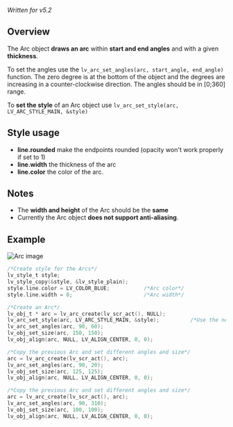 _Written for v5.2_

## Overview

The Arc object **draws an arc** within **start and end angles** and with a given **thickness**.

To set the angles use the `lv_arc_set_angles(arc, start_angle, end_angle)` function. The zero degree is at the bottom of the object and the degrees are increasing in a counter-clockwise direction. The angles should be in [0;360] range.

To **set the style** of an Arc object use `lv_arc_set_style(arc, LV_ARC_STYLE_MAIN, &style)`

## Style usage
- **line.rounded** make the endpoints rounded (opacity won't work properly if set to 1)
- **line.width** the thickness of the arc
- **line.color** the color of the arc.

## Notes
- The **width and height** of the Arc should be the **same**
- Currently the Arc object **does not support anti-aliasing**.

## Example

![Arc image](http://doc.littlevgl.com/img/arc-lv_arc.png)

```c
/*Create style for the Arcs*/
lv_style_t style;
lv_style_copy(&style, &lv_style_plain);
style.line.color = LV_COLOR_BLUE;           /*Arc color*/
style.line.width = 8;                       /*Arc width*/

/*Create an Arc*/
lv_obj_t * arc = lv_arc_create(lv_scr_act(), NULL);
lv_arc_set_style(arc, LV_ARC_STYLE_MAIN, &style);          /*Use the new style*/
lv_arc_set_angles(arc, 90, 60);
lv_obj_set_size(arc, 150, 150);
lv_obj_align(arc, NULL, LV_ALIGN_CENTER, 0, 0);

/*Copy the previous Arc and set different angles and size*/
arc = lv_arc_create(lv_scr_act(), arc);
lv_arc_set_angles(arc, 90, 20);
lv_obj_set_size(arc, 125, 125);
lv_obj_align(arc, NULL, LV_ALIGN_CENTER, 0, 0);

/*Copy the previous Arc and set different angles and size*/
arc = lv_arc_create(lv_scr_act(), arc);
lv_arc_set_angles(arc, 90, 310);
lv_obj_set_size(arc, 100, 100);
lv_obj_align(arc, NULL, LV_ALIGN_CENTER, 0, 0);
```
